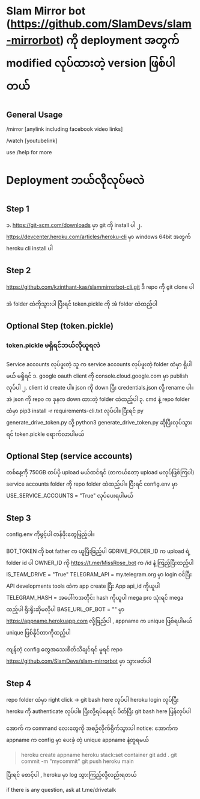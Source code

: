 # Slam Mirror bot (https://github.com/SlamDevs/slam-mirrorbot) ကို deployment အတွက် modified လုပ်ထားတဲ့ version ဖြစ်ပါတယ်

## General Usage 
/mirror [anylink including facebook video links]

/watch [youtubelink]

use /help for more

# Deployment ဘယ်လိုလုပ်မလဲ

## Step 1
၁. https://git-scm.com/downloads မှာ git ကို install ပါ 
၂. https://devcenter.heroku.com/articles/heroku-cli မှာ windows 64bit အတွက် heroku cli install ပါ

## Step 2

https://github.com/kzinthant-kas/slammirrorbot-cli.git
ဒီ repo ကို git clone ပါ

အဲ folder ထဲကိုသွားပါ ပြီးရင် token.pickle ကို အဲ folder ထဲထည့်ပါ


## Optional Step (token.pickle)

### token.pickle မရှိရင်ဘယ်လိုယူရလဲ
Service accounts လုပ်ဖူးတဲ့ သူ က service accounts လုပ်ဖူးတဲ့ folder ထဲမှာ ရှိပါမယ် 
မရှိရင် 
၁. google oauth client ကို console.cloud.google.com မှာ publish လုပ်ပါ
၂. client id create ပါ။ json ကို down ပြီး credentials.json လို့ rename ပါ။ အဲ json ကို repo က ခုနက down ထားတဲ့ folder ထဲထည့်ပါ 
၃. cmd နဲ့ repo folder ထဲမှာ pip3 install -r requirements-cli.txt လုပ်ပါ။ ပြီးရင် py generate_drive_token.py သို့ python3 generate_drive_token.py ဆိုပြီးလုပ်သွားရင် token.pickle ရောက်လာပါမယ်

## Optional Step (service accounts)
တစ်နေ့ကို 750GB ထပ်ပို upload မယ်ထင်ရင် (တကယ်တော့ upload မလုပ်ဖြစ်ကြပါ) service accounts folder ကို repo folder ထဲထည့်ပါ။ 
ပြီးရင် config.env မှာ USE_SERVICE_ACCOUNTS = "True" လုပ်ပေးရပါမယ်


## Step 3 
config.env ကိုဖွင့်ပါ တန်ဖိုးတွေဖြည့်ပါ။ 

BOT_TOKEN ကို bot father က ယူပြီးဖြည့်ပါ
GDRIVE_FOLDER_ID က upload ရဲ့ folder id ပါ
OWNER_ID ကို https://t.me/MissRose_bot က /id နဲ့ ကြည့်ပြီးထည့်ပါ
IS_TEAM_DRIVE = "True"
TELEGRAM_API = my.telegram.org မှာ login ၀င်ပြီး API developments tools ထဲက app create ပြီး App api_id ကိုယူပါ
TELEGRAM_HASH = အပေါ်ကအတိုင်း hash ကိုယူပါ 
mega pro သုံးရင် mega ထည့်ပါ ရိုးရိုးဆိုမလိုပါ
BASE_URL_OF_BOT = "" မှာ https://appname.herokuapp.com လို့ဖြည့်ပါ , appname က unique ဖြစ်ရပါမယ် unique ဖြစ်နိုင်တာကိုထည့်ပါ

ကျန်တဲ့ config တွေအသေးစိတ်သိချင်ရင် မူရင် repo https://github.com/SlamDevs/slam-mirrorbot မှာ သွားဖတ်ပါ

## Step 4 

repo folder ထဲမှာ right click -> git bash here လုပ်ပါ
heroku login လုပ်ပြီး heroku ကို authenticate လုပ်ပါ။ ပြီးလို့ရပ်နေရင် ပိတ်ပြီး git bash here ပြန်လုပ်ပါ

အောက် က command လေးတွေကို အစဥ်လိုက်ရိုက်သွားပါ
notice: အောက်က appname က config မှာ ပေးခဲ့ တဲ့ unique appname နဲ့တူရမယ်

> heroku create appname 
> heroku stack:set container
> git add .
> git commit -m "mycommit"
> git push heroku main

ပြီးရင် စောင့်ပါ , heroku မှာ log သွားကြည့်လို့လည်းရတယ်

if there is any question, ask at t.me/drivetalk
